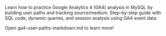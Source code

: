 Learn how to practice Google Analytics 4 (GA4) analysis in MySQL by building user paths and tracking source/medium. Step-by-step guide with SQL code, dynamic queries, and session analysis using GA4 event data.

Open ga4-user-paths-markdown.md to learn more!
